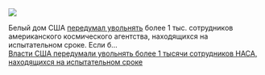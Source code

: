 <!--2025-02-19 13:53:44-->
<div class="yb">
  <div class="rss smaller1 habr"><img src="https://habrastorage.org/webt/yw/pv/uu/ywpvuuuiwzte7ib_93ssf-gcd5y.jpeg" /><p>Белый дом США <a href="https://arstechnica.com/space/2025/02/nasa-receives-11th-hour-reprieve-from-probationary-employee-cuts/" rel="noopener noreferrer nofollow">передумал увольнять</a> более 1 тыс. сотрудников американского космического агентства, находящихся на испытательном сроке. Если б... <br><a class="light" href="https://habr.com/ru/news/883984/?utm_source=habrahabr&utm_medium=rss&utm_campaign=883984">Власти США передумали увольнять более 1 тысячи сотрудников НАСА, находящихся на испытательном сроке</a></div>
</div>
